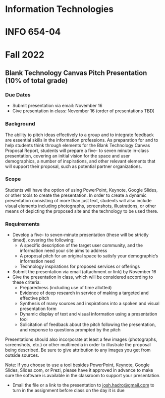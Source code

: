 # Information Technologies
# INFO 654-04
# Fall 2022

## Blank Technology Canvas Pitch Presentation (10% of total grade)


### Due Dates
- Submit presentation via email: November 16
- Give presentation in class: November 16 (order of presentations TBD)

### Background

The ability to pitch ideas effectively to a group and to integrate feedback are essential skills in the information professions. As preparation for and to help students think through elements for the Blank Technology Canvas Proposal Report, students will prepare a five- to seven minute in-class presentation, covering an initial vision for the space and user demographics, a number of inspirations, and other relevant elements that will support their proposal, such as potential partner organizations.

### Scope

Students will have the option of using PowerPoint, Keynote, Google Slides, or other tools to create the presentation. In order to create a dynamic presentation consisting of more than just text, students will also include visual elements including photographs, screenshots, illustrations, or other means of depicting the proposed site and the technology to be used there.

### Requirements

- Develop a five- to seven-minute presentation (these will be strictly timed), covering the following:
	- A specific description of the target user community, and the information need your site aims to address
	- A proposal pitch for an original space to satisfy your demographic’s information need
	- Technology inspirations for proposed services or offerings
- Submit the presentation via email (attachment or link) by November 16
- Give the presentation in class, which will be considered according to these criteria:
	- Preparedness (including use of time allotted)
	- Evidence of deep research in service of making a targeted and effective pitch
	- Synthesis of many sources and inspirations into a spoken and visual presentation form
	- Dynamic display of text and visual information using a presentation tool
	- Solicitation of feedback about the pitch following the presentation, and response to questions prompted by the pitch

Presentations should also incorporate at least a few images (photographs, screenshots, etc.) or other multimedia in order to illustrate the proposal being described. Be sure to give attribution to any images you get from outside sources.

Note: If you choose to use a tool besides PowerPoint, Keynote, Google Slides, Slides.com, or Prezi, please have it approved in advance to make sure the software is available in the classroom to support your presentation.

- Email the file or a link to the presentation to josh.hadro@gmail.com to turn in the assignment before class on the day it is due
